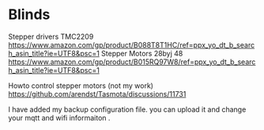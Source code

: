 # Blinds
Stepper drivers TMC2209
https://www.amazon.com/gp/product/B088T8T1HC/ref=ppx_yo_dt_b_search_asin_title?ie=UTF8&psc=1
Stepper Motors 28byj 48
https://www.amazon.com/gp/product/B015RQ97W8/ref=ppx_yo_dt_b_search_asin_title?ie=UTF8&psc=1

Howto control stepper motors (not my work)
https://github.com/arendst/Tasmota/discussions/11731

I have added my backup configuration file. you can upload it and change your mqtt and wifi informaiton . 
